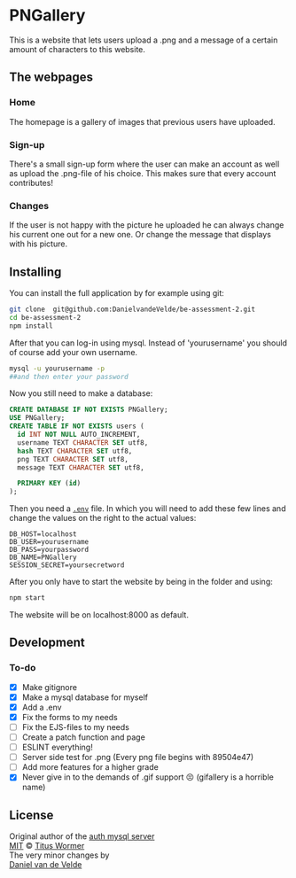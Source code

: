 # PNGallery

This is a website that lets users upload a .png and a message of a certain amount of characters to this website.

## The webpages
### Home
The homepage is a gallery of images that previous users have uploaded.

### Sign-up
There's a small sign-up form where the user can make an account as well as upload the .png-file of his choice. This makes sure that every account contributes!

### Changes   
If the user is not happy with the picture he uploaded he can always change his current one out for a new one. Or change the message that displays with his picture.

## Installing
You can install the full application by for example using git:
```bash
git clone  git@github.com:DanielvandeVelde/be-assessment-2.git
cd be-assessment-2
npm install
```
After that you can log-in using mysql. Instead of 'yourusername' you should of course add your own username.
```sh
mysql -u yourusername -p
##and then enter your password
```
Now you still need to make a database:
```SQL
CREATE DATABASE IF NOT EXISTS PNGallery;
USE PNGallery;
CREATE TABLE IF NOT EXISTS users (
  id INT NOT NULL AUTO_INCREMENT,
  username TEXT CHARACTER SET utf8,
  hash TEXT CHARACTER SET utf8,
  png TEXT CHARACTER SET utf8,
  message TEXT CHARACTER SET utf8,

  PRIMARY KEY (id)
);
```
Then you need a [`.env`][dotenv] file. In which you will need to add these few lines and change the values on the right to the actual values:  

```text
DB_HOST=localhost
DB_USER=yourusername
DB_PASS=yourpassword
DB_NAME=PNGallery
SESSION_SECRET=yoursecretword
```
After you only have to start the website by being in the folder and using:
```bash
npm start
```
The website will be on localhost:8000 as default.

## Development
### To-do
- [x] Make gitignore
- [x] Make a mysql database for myself
- [x] Add a .env
- [x] Fix the forms to my needs
- [ ] Fix the EJS-files to my needs
- [ ] Create a patch function and page
- [ ] ESLINT everything!
- [ ] Server side test for .png (Every png file begins with 89504e47)
- [ ] Add more features for a higher grade
- [x] Never give in to the demands of .gif support :persevere: (gifallery is a horrible name)

## License
Original author of the [auth mysql server][original]  
[MIT][] © [Titus Wormer][author]   
The very minor changes by  
[Daniel van de Velde][co-author]  

[dotenv]: https:/www.npmjs.com/package/dotenv
[original]:https://github.com/cmda-be/course-17-18/tree/master/examples/auth-server
[mit]: https://opensource.org/licenses/MIT
[author]: http://wooorm.com
[co-author]: http://DanielvandeVelde.nl
